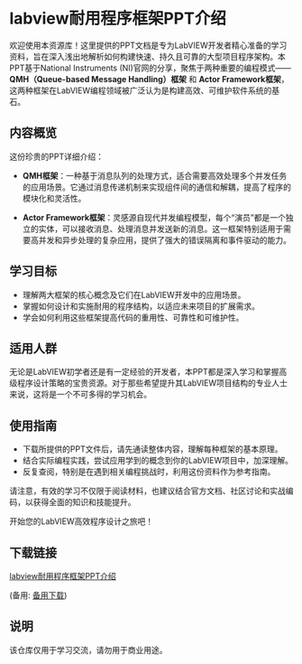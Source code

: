 # labview耐用程序框架PPT介绍

欢迎使用本资源库！这里提供的PPT文档是专为LabVIEW开发者精心准备的学习资料，旨在深入浅出地解析如何构建快速、持久且可靠的大型项目程序架构。本PPT基于National Instruments (NI)官网的分享，聚焦于两种重要的编程模式——**QMH（Queue-based Message Handling）框架** 和 **Actor Framework框架**，这两种框架在LabVIEW编程领域被广泛认为是构建高效、可维护软件系统的基石。

## 内容概览

这份珍贵的PPT详细介绍：

- **QMH框架**：一种基于消息队列的处理方式，适合需要高效处理多个并发任务的应用场景。它通过消息传递机制来实现组件间的通信和解耦，提高了程序的模块化和灵活性。

- **Actor Framework框架**：灵感源自现代并发编程模型，每个“演员”都是一个独立的实体，可以接收消息、处理消息并发送新的消息。这一框架特别适用于需要高并发和异步处理的复杂应用，提供了强大的错误隔离和事件驱动的能力。

## 学习目标

- 理解两大框架的核心概念及它们在LabVIEW开发中的应用场景。
- 掌握如何设计和实施耐用的程序结构，以适应未来项目的扩展需求。
- 学会如何利用这些框架提高代码的重用性、可靠性和可维护性。

## 适用人群

无论是LabVIEW初学者还是有一定经验的开发者，本PPT都是深入学习和掌握高级程序设计策略的宝贵资源。对于那些希望提升其LabVIEW项目结构的专业人士来说，这将是一个不可多得的学习机会。

## 使用指南

- 下载所提供的PPT文件后，请先通读整体内容，理解每种框架的基本原理。
- 结合实际编程实践，尝试应用学到的概念到你的LabVIEW项目中，加深理解。
- 反复查阅，特别是在遇到相关编程挑战时，利用这份资料作为参考指南。

请注意，有效的学习不仅限于阅读材料，也建议结合官方文档、社区讨论和实战编码，以获得全面的知识和技能提升。

开始您的LabVIEW高效程序设计之旅吧！

## 下载链接
[labview耐用程序框架PPT介绍](https://pan.quark.cn/s/c69d3c0f1690) 

(备用: [备用下载](https://pan.baidu.com/s/17a5feOBbfEPXExC1N4M4CQ?pwd=1234))

## 说明

该仓库仅用于学习交流，请勿用于商业用途。
